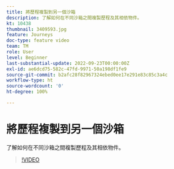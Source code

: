 ```yaml
---
title: 將歷程複製到另一個沙箱
description: 了解如何在不同沙箱之間複製歷程及其相依物件。
kt: 10438
thumbnail: 3409593.jpg
feature: Journeys
doc-type: feature video
team: TM
role: User
level: Beginner
last-substantial-update: 2022-09-23T00:00:00Z
exl-id: ae6dcd75-582c-47fd-9971-50a198df1fe9
source-git-commit: b2afc28f82967324ebed0ee17e291e83c85c3a4c
workflow-type: ht
source-wordcount: '0'
ht-degree: 100%

---
```


# 將歷程複製到另一個沙箱

了解如何在不同沙箱之間複製歷程及其相依物件。

>[!VIDEO](https://video.tv.adobe.com/v/3409593?quality=12&learn=on)
